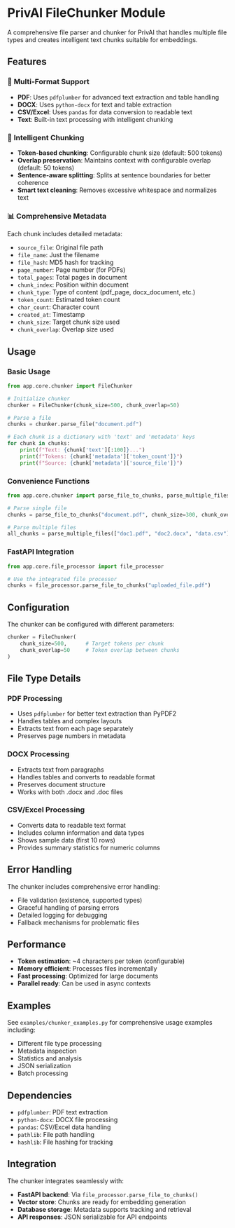 # PrivAI FileChunker Module

A comprehensive file parser and chunker for PrivAI that handles multiple file types and creates intelligent text chunks suitable for embeddings.

## Features

### 📁 **Multi-Format Support**
- **PDF**: Uses `pdfplumber` for advanced text extraction and table handling
- **DOCX**: Uses `python-docx` for text and table extraction
- **CSV/Excel**: Uses `pandas` for data conversion to readable text
- **Text**: Built-in text processing with intelligent chunking

### 🧠 **Intelligent Chunking**
- **Token-based chunking**: Configurable chunk size (default: 500 tokens)
- **Overlap preservation**: Maintains context with configurable overlap (default: 50 tokens)
- **Sentence-aware splitting**: Splits at sentence boundaries for better coherence
- **Smart text cleaning**: Removes excessive whitespace and normalizes text

### 📊 **Comprehensive Metadata**
Each chunk includes detailed metadata:
- `source_file`: Original file path
- `file_name`: Just the filename
- `file_hash`: MD5 hash for tracking
- `page_number`: Page number (for PDFs)
- `total_pages`: Total pages in document
- `chunk_index`: Position within document
- `chunk_type`: Type of content (pdf_page, docx_document, etc.)
- `token_count`: Estimated token count
- `char_count`: Character count
- `created_at`: Timestamp
- `chunk_size`: Target chunk size used
- `chunk_overlap`: Overlap size used

## Usage

### Basic Usage

```python
from app.core.chunker import FileChunker

# Initialize chunker
chunker = FileChunker(chunk_size=500, chunk_overlap=50)

# Parse a file
chunks = chunker.parse_file("document.pdf")

# Each chunk is a dictionary with 'text' and 'metadata' keys
for chunk in chunks:
    print(f"Text: {chunk['text'][:100]}...")
    print(f"Tokens: {chunk['metadata']['token_count']}")
    print(f"Source: {chunk['metadata']['source_file']}")
```

### Convenience Functions

```python
from app.core.chunker import parse_file_to_chunks, parse_multiple_files

# Parse single file
chunks = parse_file_to_chunks("document.pdf", chunk_size=300, chunk_overlap=30)

# Parse multiple files
all_chunks = parse_multiple_files(["doc1.pdf", "doc2.docx", "data.csv"])
```

### FastAPI Integration

```python
from app.core.file_processor import file_processor

# Use the integrated file processor
chunks = file_processor.parse_file_to_chunks("uploaded_file.pdf")
```

## Configuration

The chunker can be configured with different parameters:

```python
chunker = FileChunker(
    chunk_size=500,      # Target tokens per chunk
    chunk_overlap=50     # Token overlap between chunks
)
```

## File Type Details

### PDF Processing
- Uses `pdfplumber` for better text extraction than PyPDF2
- Handles tables and complex layouts
- Extracts text from each page separately
- Preserves page numbers in metadata

### DOCX Processing
- Extracts text from paragraphs
- Handles tables and converts to readable format
- Preserves document structure
- Works with both .docx and .doc files

### CSV/Excel Processing
- Converts data to readable text format
- Includes column information and data types
- Shows sample data (first 10 rows)
- Provides summary statistics for numeric columns

## Error Handling

The chunker includes comprehensive error handling:
- File validation (existence, supported types)
- Graceful handling of parsing errors
- Detailed logging for debugging
- Fallback mechanisms for problematic files

## Performance

- **Token estimation**: ~4 characters per token (configurable)
- **Memory efficient**: Processes files incrementally
- **Fast processing**: Optimized for large documents
- **Parallel ready**: Can be used in async contexts

## Examples

See `examples/chunker_examples.py` for comprehensive usage examples including:
- Different file type processing
- Metadata inspection
- Statistics and analysis
- JSON serialization
- Batch processing

## Dependencies

- `pdfplumber`: PDF text extraction
- `python-docx`: DOCX file processing
- `pandas`: CSV/Excel data handling
- `pathlib`: File path handling
- `hashlib`: File hashing for tracking

## Integration

The chunker integrates seamlessly with:
- **FastAPI backend**: Via `file_processor.parse_file_to_chunks()`
- **Vector store**: Chunks are ready for embedding generation
- **Database storage**: Metadata supports tracking and retrieval
- **API responses**: JSON serializable for API endpoints
